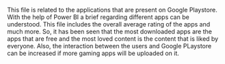 This file is related to the applications that are present on Google Playstore.
With the help of Power BI a brief regarding different apps can be understood.
This file includes the overall average rating of the apps and much more.
So, it has been seen that the most downloaded apps are the apps that are free and the most loved content is the content that is liked by everyone.
Also, the interaction between the users and Google PLaystore can be increased if more gaming apps will be uploaded on it.
